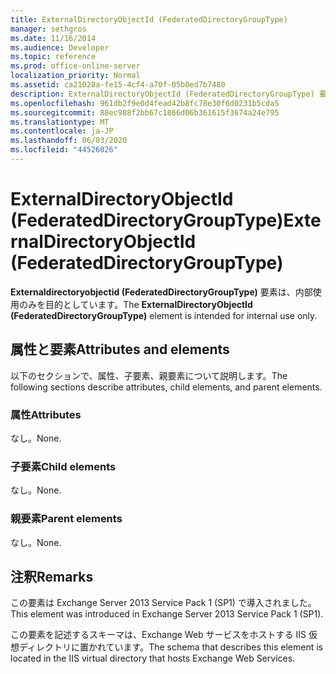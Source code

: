 ```yaml
---
title: ExternalDirectoryObjectId (FederatedDirectoryGroupType)
manager: sethgros
ms.date: 11/16/2014
ms.audience: Developer
ms.topic: reference
ms.prod: office-online-server
localization_priority: Normal
ms.assetid: ca21028a-fe15-4cf4-a70f-05b0ed7b7480
description: ExternalDirectoryObjectId (FederatedDirectoryGroupType) 要素は、内部使用のみを目的としています。
ms.openlocfilehash: 961db2f9e0d4fead42b8fc78e30f6d0231b5cda5
ms.sourcegitcommit: 88ec988f2bb67c1866d06b361615f3674a24e795
ms.translationtype: MT
ms.contentlocale: ja-JP
ms.lasthandoff: 06/03/2020
ms.locfileid: "44526026"
---
```

# <a name="externaldirectoryobjectid-federateddirectorygrouptype"></a><span data-ttu-id="49af3-103">ExternalDirectoryObjectId (FederatedDirectoryGroupType)</span><span class="sxs-lookup"><span data-stu-id="49af3-103">ExternalDirectoryObjectId (FederatedDirectoryGroupType)</span></span>

<span data-ttu-id="49af3-104">**Externaldirectoryobjectid (FederatedDirectoryGroupType)** 要素は、内部使用のみを目的としています。</span><span class="sxs-lookup"><span data-stu-id="49af3-104">The **ExternalDirectoryObjectId (FederatedDirectoryGroupType)** element is intended for internal use only.</span></span> 

## <a name="attributes-and-elements"></a><span data-ttu-id="49af3-105">属性と要素</span><span class="sxs-lookup"><span data-stu-id="49af3-105">Attributes and elements</span></span>

<span data-ttu-id="49af3-106">以下のセクションで、属性、子要素、親要素について説明します。</span><span class="sxs-lookup"><span data-stu-id="49af3-106">The following sections describe attributes, child elements, and parent elements.</span></span>
  
### <a name="attributes"></a><span data-ttu-id="49af3-107">属性</span><span class="sxs-lookup"><span data-stu-id="49af3-107">Attributes</span></span>

<span data-ttu-id="49af3-108">なし。</span><span class="sxs-lookup"><span data-stu-id="49af3-108">None.</span></span>
  
### <a name="child-elements"></a><span data-ttu-id="49af3-109">子要素</span><span class="sxs-lookup"><span data-stu-id="49af3-109">Child elements</span></span>

<span data-ttu-id="49af3-110">なし。</span><span class="sxs-lookup"><span data-stu-id="49af3-110">None.</span></span>
  
### <a name="parent-elements"></a><span data-ttu-id="49af3-111">親要素</span><span class="sxs-lookup"><span data-stu-id="49af3-111">Parent elements</span></span>

<span data-ttu-id="49af3-112">なし。</span><span class="sxs-lookup"><span data-stu-id="49af3-112">None.</span></span>
  
## <a name="remarks"></a><span data-ttu-id="49af3-113">注釈</span><span class="sxs-lookup"><span data-stu-id="49af3-113">Remarks</span></span>

<span data-ttu-id="49af3-114">この要素は Exchange Server 2013 Service Pack 1 (SP1) で導入されました。</span><span class="sxs-lookup"><span data-stu-id="49af3-114">This element was introduced in Exchange Server 2013 Service Pack 1 (SP1).</span></span>
  
<span data-ttu-id="49af3-115">この要素を記述するスキーマは、Exchange Web サービスをホストする IIS 仮想ディレクトリに置かれています。</span><span class="sxs-lookup"><span data-stu-id="49af3-115">The schema that describes this element is located in the IIS virtual directory that hosts Exchange Web Services.</span></span>
  

